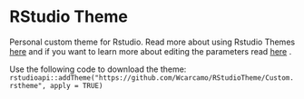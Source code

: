 # RStudio Theme

Personal custom theme for Rstudio. Read more about using Rstudio Themes [here](https://support.rstudio.com/hc/en-us/articles/115011846747-Using-RStudio-Themes) and if you want to learn more about editing the parameters read [here](https://rstudio.github.io/rstudio-extensions/rstudio-theme-creation.html) .

Use the following code to download the theme:
`rstudioapi::addTheme("https://github.com/Wcarcamo/RStudioTheme/Custom.rstheme", apply = TRUE)`
